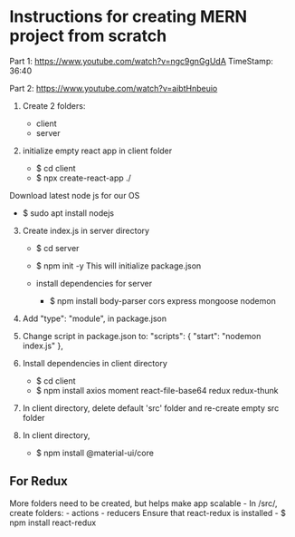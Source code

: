 # Instructions for creating MERN project from scratch
Part 1:
https://www.youtube.com/watch?v=ngc9gnGgUdA
TimeStamp: 36:40

Part 2:
https://www.youtube.com/watch?v=aibtHnbeuio

1) Create 2 folders:
    - client
    - server

2) initialize empty react app in client folder
    - $ cd client
    - $ npx create-react-app ./

Download latest node js for our OS
 - $ sudo apt install nodejs

3) Create index.js in server directory
    - $ cd server
    - $ npm init -y
    This will initialize package.json

    - install dependencies for server
        - $ npm install body-parser cors express mongoose nodemon

4) Add   "type": "module", in package.json

5) Change script in package.json to:
"scripts": {
    "start": "nodemon index.js"
  },

6) Install dependencies in client directory
    - $ cd client
    - $ npm install axios moment react-file-base64 redux redux-thunk

7) In client directory, delete default 'src' folder and re-create empty src folder

8) In client directory,
    - $ npm install @material-ui/core


## For Redux
More folders need to be created, but helps make app scalable
    - In /src/, create folders:
        - actions
        - reducers
Ensure that react-redux is installed
    - $ npm install react-redux

